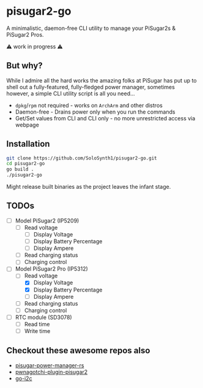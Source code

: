 # pisugar2-go
A minimalistic, daemon-free CLI utility to manage your PiSugar2s &amp; PiSugar2 Pros.

⚠️ work in progress ⚠️

## But why?

While I admire all the hard works the amazing folks at PiSugar has put up to shell out a fully-featured, fully-fledged power manager,
sometimes however, a simple CLI utility script is all you need...

- `dpkg`/`rpm` not required - works on `ArchArm` and other distros
- Daemon-free - Drains power only when you run the commands
- Get/Set values from CLI and CLI only - no more unrestricted access via webpage

## Installation
```bash
git clone https://github.com/SoloSynth1/pisugar2-go.git
cd pisugar2-go
go build .
./pisugar2-go
```

Might release built binaries as the project leaves the infant stage.

## TODOs
- [ ] Model PiSugar2 (IP5209)
  - [ ] Read voltage
    - [ ] Display Voltage
    - [ ] Display Battery Percentage
    - [ ] Display Ampere
  - [ ] Read charging status
  - [ ] Charging control
- [ ] Model PiSugar2 Pro (IP5312)
  - [ ] Read voltage
    - [x] Display Voltage
    - [x] Display Battery Percentage
    - [ ] Display Ampere
  - [ ] Read charging status
  - [ ] Charging control
- [ ] RTC module (SD3078)
  - [ ] Read time
  - [ ] Write time

## Checkout these awesome repos also
- [pisugar-power-manager-rs](https://github.com/PiSugar/pisugar-power-manager-rs)
- [pwnagotchi-plugin-pisugar2](https://github.com/kellertk/pwnagotchi-plugin-pisugar2)
- [go-i2c](https://github.com/d2r2/go-i2c)
